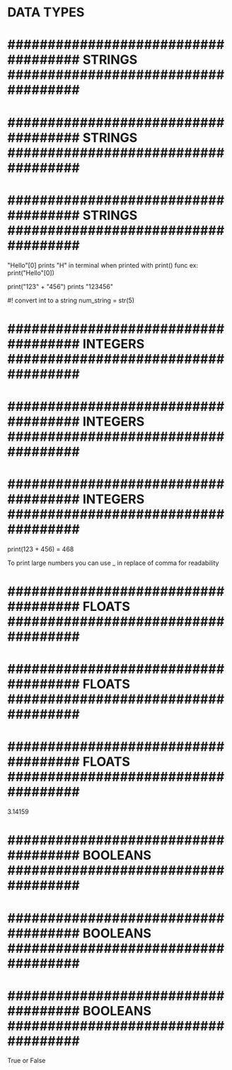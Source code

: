 # DATA TYPES


# #################################### STRINGS #################################### #
# #################################### STRINGS #################################### #
# #################################### STRINGS #################################### #

"Hello"[0] prints "H" in terminal when printed with print() func
    ex: print("Hello"[0])

print("123" + "456") 
    prints "123456"

#! convert int to a string
    num_string = str(5)


# #################################### INTEGERS #################################### #
# #################################### INTEGERS #################################### #
# #################################### INTEGERS #################################### #
print(123 + 456)
    = 468

To print large numbers you can use _ in replace of comma for readability




# #################################### FLOATS #################################### #
# #################################### FLOATS #################################### #
# #################################### FLOATS #################################### #
3.14159


# #################################### BOOLEANS #################################### #
# #################################### BOOLEANS #################################### #
# #################################### BOOLEANS #################################### #
True or False


